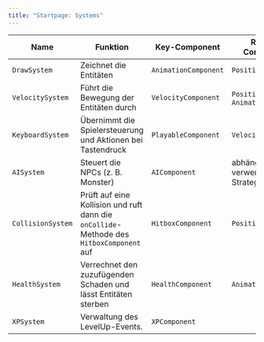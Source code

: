 ```yaml
---
title: "Startpage: Systems"
---
```


| Name              | Funktion                                                                                 | Key-Component        | Required Components                       | Anmerkung |
|-------------------|------------------------------------------------------------------------------------------|----------------------|-------------------------------------------|-----------|
| `DrawSystem`      | Zeichnet die Entitäten                                                                   | `AnimationComponent` | `PositionComponent`                       |           |
| `VelocitySystem`  | Führt die Bewegung der Entitäten durch                                                   | `VelocityComponent`  | `PositionComponent`, `AnimationComponent` |           |
| `KeyboardSystem`  | Übernimmt die Spielersteuerung und Aktionen bei Tastendruck                              | `PlayableComponent`  | `VelocityComponent`                       |           |
| `AISystem`        | Steuert die NPCs (z. B. Monster)                                                         | `AIComponent`        | abhängig von den verwendeten Strategien   |           |
| `CollisionSystem` | Prüft auf eine Kollision und ruft dann die `onCollide`-Methode des `HitboxComponent` auf | `HitboxComponent`    | `PositionComponent`                       |           |
| `HealthSystem`    | Verrechnet den zuzufügenden Schaden und lässt Entitäten sterben                          | `HealthComponent`    | `AnimationComponent`                      |           |
| `XPSystem`        | Verwaltung des LevelUp-Events.                                                           | `XPComponent`        |                                           |           |
